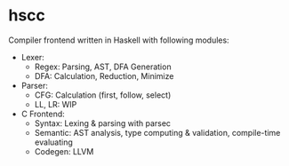 # hscc

Compiler frontend written in Haskell with following modules:
* Lexer:
  - Regex: Parsing, AST, DFA Generation
  - DFA: Calculation, Reduction, Minimize
* Parser:
  - CFG: Calculation (first, follow, select)
  - LL, LR: WIP
* C Frontend:
  - Syntax: Lexing & parsing with parsec
  - Semantic: AST analysis, type computing & validation, compile-time evaluating
  - Codegen: LLVM
